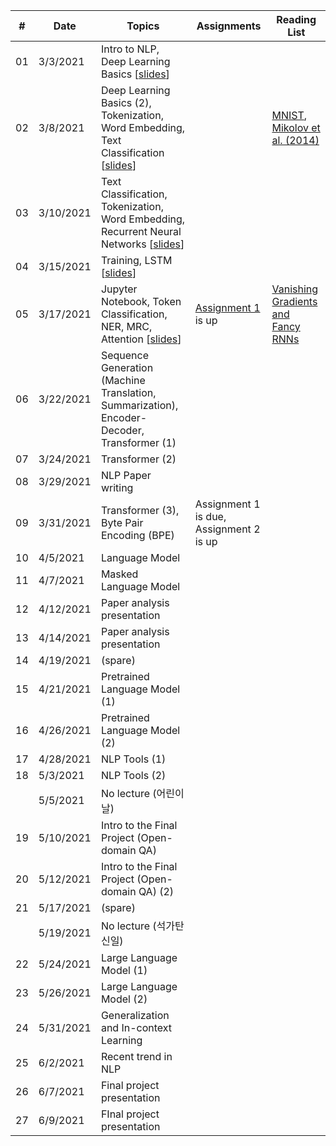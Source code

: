 | # | Date      | Topics                                  | Assignments | Reading List |
|----------------|-----------|-------------------------------------------------|------------------|-------------------------|
|             01 |  3/3/2021 | Intro to NLP, Deep Learning Basics [[slides][s01]]                     |                ||
|             02 |  3/8/2021 | Deep Learning Basics (2), Tokenization, Word Embedding, Text Classification [[slides][s02]]                      | | [MNIST][mnist], [Mikolov et al. (2014)][word2vec]                       |
|             03 | 3/10/2021 | Text Classification, Tokenization, Word Embedding, Recurrent Neural Networks [[slides][s03]]                      |                |                         |
|             04 | 3/15/2021 | Training, LSTM [[slides][s04]] |                                    | |
|             05 | 3/17/2021 | Jupyter Notebook, Token Classification, NER, MRC, Attention [[slides][s05]] |  [Assignment 1][a1] is up                                    |[Vanishing Gradients and Fancy RNNs][cs224n-07]|
|             06 | 3/22/2021 | Sequence Generation (Machine Translation, Summarization), Encoder-Decoder, Transformer (1) |                                     |                         |
|             07 | 3/24/2021 | Transformer (2) |                     |                                         |
|             08 | 3/29/2021 | NLP Paper writing | |                             |
|             09 | 3/31/2021 | Transformer (3), Byte Pair Encoding (BPE) |  Assignment 1 is due, Assignment 2 is up               |                         |
|             10 |  4/5/2021 | Language Model |                                     |                         |
|             11 |  4/7/2021 | Masked Language Model |                                     |                         |
|             12 | 4/12/2021 | Paper analysis presentation |                                     |                         |
|             13 | 4/14/2021 | Paper analysis presentation |                                     |                         |
|             14 | 4/19/2021 | (spare) |                                     |                         |
|             15 | 4/21/2021 | Pretrained Language Model (1) |                                     |                         |
|             16 | 4/26/2021 | Pretrained Language Model (2) |                                     |                         |
|             17 | 4/28/2021 | NLP Tools (1) |                     |                                         |
|             18 |  5/3/2021 | NLP Tools (2) |                     |                                         |
|                |  5/5/2021 | No lecture (어린이날)                           |                                     |                         |
|             19 | 5/10/2021 | Intro to the Final Project (Open-domain QA) |                     |                                        |
|             20 | 5/12/2021 | Intro to the Final Project (Open-domain QA) (2) |                                     |                         |
|             21 | 5/17/2021 | (spare) |                     |                |                      
|                | 5/19/2021 | No lecture (석가탄신일)                         |                                   |                         |
|             22 | 5/24/2021 | Large Language Model (1) |                     |                                       |
|             23 | 5/26/2021 | Large Language Model (2) |                     |                                        |
|             24 | 5/31/2021 | Generalization and In-context Learning     |                                   |                         |
|             25 |  6/2/2021 | Recent trend in NLP                                                                   |                |                         |
|             26 |  6/7/2021 | Final project presentation                      |                                    |                         |
|             27 |  6/9/2021 | FInal project presentation                      |                                   |                         |

[s01]: https://drive.google.com/file/d/1x5E7gCnYaIkHWsy9rzENnTiXnW0pbNfB/view?usp=sharing
[s02]: https://drive.google.com/file/d/1Z2jxgwZFLJzehFCGuIvkBMUIQkvgJGvV/view?usp=sharing
[s03]: https://drive.google.com/file/d/1eKMxk6hv7HSzlMOWSp_lUa3Qsy8pMcZ8/view?usp=sharing
[s04]: https://drive.google.com/file/d/1KaCsDCNnrN9z8CxQlQ_XuKyDI-i9g2Rg/view?usp=sharing
[s05]: https://drive.google.com/file/d/1rANZenSNZSgBs0-9mTNRv1ASlnM4ltHv/view?usp=sharing
[a1]: https://colab.research.google.com/drive/1SrYqfgY7mFqolA6_fpH6nkCzUOTanmsA?usp=sharing
[word2vec]: https://arxiv.org/abs/1301.3781
[mnist]: http://yann.lecun.com/exdb/mnist/
[cs224n-07]: https://web.stanford.edu/class/archive/cs/cs224n/cs224n.1194/slides/cs224n-2019-lecture07-fancy-rnn.pdf
